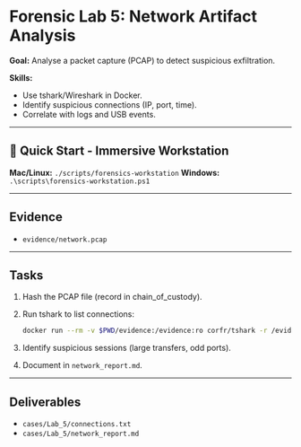 # Forensic Lab 5: Network Artifact Analysis

**Goal:** Analyse a packet capture (PCAP) to detect suspicious exfiltration.

**Skills:**  
- Use tshark/Wireshark in Docker.  
- Identify suspicious connections (IP, port, time).  
- Correlate with logs and USB events.  

---

## 🚀 Quick Start - Immersive Workstation

**Mac/Linux:** `./scripts/forensics-workstation`
**Windows:** `.\scripts\forensics-workstation.ps1`

---

## Evidence
- `evidence/network.pcap`

---

## Tasks
1. Hash the PCAP file (record in chain_of_custody).  
2. Run tshark to list connections:  
   ```bash
   docker run --rm -v $PWD/evidence:/evidence:ro corfr/tshark -r /evidence/network.pcap -q -z conv,tcp > cases/Lab_5/connections.txt
   ```

3. Identify suspicious sessions (large transfers, odd ports).  
4. Document in `network_report.md`.  

---

## Deliverables
- `cases/Lab_5/connections.txt`  
- `cases/Lab_5/network_report.md`
